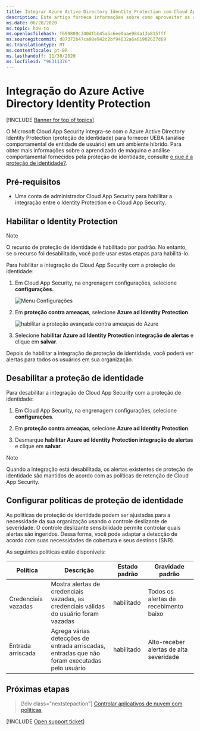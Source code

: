 ```yaml
---
title: Integrar Azure Active Directory Identity Protection com Cloud App Security
description: Este artigo fornece informações sobre como aproveitar os alertas de proteção de identidade no Cloud App Security para detecção de riscos híbridos.
ms.date: 06/28/2020
ms.topic: how-to
ms.openlocfilehash: f699809c340dfbb45a5c6ee0aae98da13b815fff
ms.sourcegitcommit: d87372b47ca98e942c2bf94032a6a61902627d69
ms.translationtype: MT
ms.contentlocale: pt-BR
ms.lasthandoff: 11/30/2020
ms.locfileid: "96311376"
---
```

# <a name="azure-active-directory-identity-protection-integration"></a>Integração do Azure Active Directory Identity Protection

[!INCLUDE [Banner for top of topics](includes/banner.md)]

O Microsoft Cloud App Security integra-se com o Azure Active Directory Identity Protection (proteção de identidade) para fornecer UEBA (análise comportamental de entidade de usuário) em um ambiente híbrido. Para obter mais informações sobre o aprendizado de máquina e análise comportamental fornecidos pela proteção de identidade, consulte [o que é a proteção de identidade?](/azure/active-directory/identity-protection/overview-identity-protection).

## <a name="prerequisites"></a>Pré-requisitos

- Uma conta de administrador Cloud App Security para habilitar a integração entre o Identity Protection e o Cloud App Security.

## <a name="enable-identity-protection"></a>Habilitar o Identity Protection

> [!NOTE]
> O recurso de proteção de identidade é habilitado por padrão. No entanto, se o recurso foi desabilitado, você pode usar estas etapas para habilitá-lo.

Para habilitar a integração de Cloud App Security com a proteção de identidade:

1. Em Cloud App Security, na engrenagem configurações, selecione **configurações**.

    ![Menu Configurações](media/azip-system-settings.png)

1. Em **proteção contra ameaças**, selecione **Azure ad Identity Protection**.

    ![habilitar a proteção avançada contra ameaças do Azure](media/aadip-integration.png)

1. Selecione **habilitar Azure ad Identity Protection integração de alertas** e clique em **salvar**.

Depois de habilitar a integração de proteção de identidade, você poderá ver alertas para todos os usuários em sua organização.

## <a name="disable-identity-protection"></a>Desabilitar a proteção de identidade

Para desabilitar a integração de Cloud App Security com a proteção de identidade:

1. Em Cloud App Security, na engrenagem configurações, selecione **configurações**.

1. Em **proteção contra ameaças**, selecione **Azure ad Identity Protection**.

1. Desmarque **habilitar Azure ad Identity Protection integração de alertas** e clique em **salvar**.

> [!NOTE]
> Quando a integração está desabilitada, os alertas existentes de proteção de identidade são mantidos de acordo com as políticas de retenção de Cloud App Security.

## <a name="configure-identity-protection-policies"></a>Configurar políticas de proteção de identidade

As políticas de proteção de identidade podem ser ajustadas para a necessidade da sua organização usando o controle deslizante de severidade. O controle deslizante sensibilidade permite controlar quais alertas são ingeridos. Dessa forma, você pode adaptar a detecção de acordo com suas necessidades de cobertura e seus destinos (SNR).

As seguintes políticas estão disponíveis:

|Política|Descrição|Estado padrão|Gravidade padrão|
|---|---|---|---|
|Credenciais vazadas|Mostra alertas de credenciais vazadas, as credenciais válidas do usuário foram vazadas|habilitado|Todos os alertas de recebimento baixo|
|Entrada arriscada|Agrega várias detecções de entrada arriscadas, entradas que não foram executadas pelo usuário|habilitado|Alto-receber alertas de alta severidade|

## <a name="next-steps"></a>Próximas etapas

> [!div class="nextstepaction"]
> [Controlar aplicativos de nuvem com políticas](control-cloud-apps-with-policies.md)

[!INCLUDE [Open support ticket](includes/support.md)]
